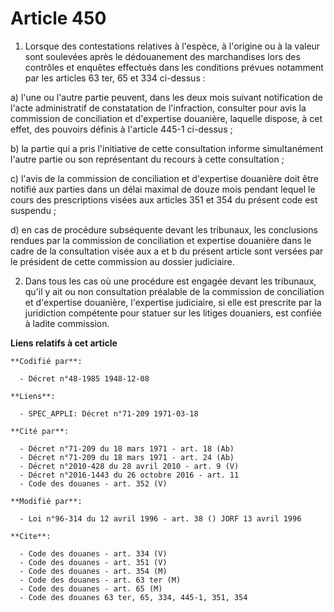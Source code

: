 # Article 450

1. Lorsque des contestations relatives à l'espèce, à l'origine ou à la valeur sont soulevées après le dédouanement des
marchandises lors des contrôles et enquêtes effectués dans les conditions prévues notamment par les articles 63 ter, 65 et
334 ci-dessus :

a) l'une ou l'autre partie peuvent, dans les deux mois suivant notification de l'acte administratif de constatation de
l'infraction, consulter pour avis la commission de conciliation et d'expertise douanière, laquelle dispose, à cet effet, des
pouvoirs définis à l'article 445-1 ci-dessus ;

b) la partie qui a pris l'initiative de cette consultation informe simultanément l'autre partie ou son représentant du
recours à cette consultation ;

c) l'avis de la commission de conciliation et d'expertise douanière doit être notifié aux parties dans un délai maximal de
douze mois pendant lequel le cours des prescriptions visées aux articles 351 et 354 du présent code est suspendu ;

d) en cas de procédure subséquente devant les tribunaux, les conclusions rendues par la commission de conciliation et
expertise douanière dans le cadre de la consultation visée aux a et b du présent article sont versées par le président de
cette commission au dossier judiciaire.

2. Dans tous les cas où une procédure est engagée devant les tribunaux, qu'il y ait ou non consultation préalable de la
commission de conciliation et d'expertise douanière, l'expertise judiciaire, si elle est prescrite par la juridiction
compétente pour statuer sur les litiges douaniers, est confiée à ladite commission.

**Liens relatifs à cet article**

	**Codifié par**:

	  - Décret n°48-1985 1948-12-08

	**Liens**:

	  - SPEC_APPLI: Décret n°71-209 1971-03-18

	**Cité par**:

	  - Décret n°71-209 du 18 mars 1971 - art. 18 (Ab)
	  - Décret n°71-209 du 18 mars 1971 - art. 24 (Ab)
	  - Décret n°2010-428 du 28 avril 2010 - art. 9 (V)
	  - Décret n°2016-1443 du 26 octobre 2016 - art. 11
	  - Code des douanes - art. 352 (V)

	**Modifié par**:

	  - Loi n°96-314 du 12 avril 1996 - art. 38 () JORF 13 avril 1996

	**Cite**:

	  - Code des douanes - art. 334 (V)
	  - Code des douanes - art. 351 (V)
	  - Code des douanes - art. 354 (M)
	  - Code des douanes - art. 63 ter (M)
	  - Code des douanes - art. 65 (M)
	  - Code des douanes 63 ter, 65, 334, 445-1, 351, 354
